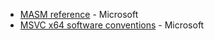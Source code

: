 * [MASM reference](https://docs.microsoft.com/en-us/cpp/assembler/masm/microsoft-macro-assembler-reference) - Microsoft
* [MSVC x64 software conventions](https://docs.microsoft.com/en-us/cpp/build/x64-software-conventions) - Microsoft
